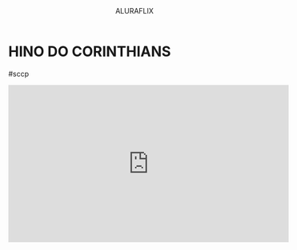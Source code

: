 <head>
   <link rel="sylesheet" href="styles.css" />
   <titulo></titulo>
</head>

<body>
    

<header>ALURAFLIX</header>


<h1>HINO DO CORINTHIANS</h1>
<p>#sccp</p>



<iframe width="560" height="315" src="https://www.youtube.com/embed/9cIWcoQONfk?si=-0xDGCqtE8eSiHAa" title="YouTube video player" frameborder="0" allow="accelerometer; autoplay; clipboard-write; encrypted-media; gyroscope; picture-in-picture; web-share" referrerpolicy="strict-origin-when-cross-origin" allowfullscreen></iframe>


</body>
